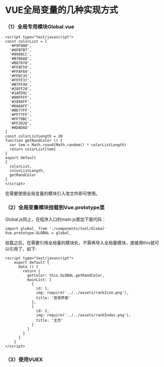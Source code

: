 # VUE全局变量的几种实现方式

### （1）全局专用模块Global.vue

```
<script type="text/javascript">
const colorList = [
  '#F9F900',
  '#6FB7B7',
  '#9999CC',
  '#B766AD',
  '#B87070',
  '#FF8F59',
  '#FFAF60',
  '#FFDC35',
  '#FFFF37',
  '#B7FF4A',
  '#28FF28',
  '#1AFD9C',
  '#00FFFF',
  '#2894FF',
  '#6A6AFF',
  '#BE77FF',
  '#FF77FF',
  '#FF79BC',
  '#FF2D2D',
  '#ADADAD'
]
const colorListLength = 20
function getRandColor () {
  var tem = Math.round(Math.random() * colorListLength)
  return colorList[tem]
}
export default
{
  colorList,
  colorListLength,
  getRandColor
}
</script>
```
在需要使用全局变量的模块引入改文件即可使用。

### （2）全局变量模块挂载到Vue.prototype里

Global.js同上，在程序入口的main.js里加下面代码：

```
import global_ from './components/tool/Global'
Vue.prototype.GLOBAL = global_
```
挂载之后，在需要引用全局量的模块处，不需再导入全局量模块，直接用this就可以引用了，如下:

```
<script type="text/javascript">
    export default {
      data () {
        return {
          getColor: this.GLOBAL.getRandColor,
          mainList: [
            {
              id: 1,
              img: require('../../assets/rankIcon.png'),
              title: '登录界面'
            },
            {
              id: 2,
              img: require('../../assets/rankIndex.png'),
              title: '主页'
            }
          ]
        }
      }
    }
</script>
```
### （3）使用VUEX

